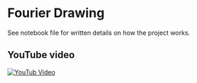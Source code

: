 # Fourier Drawing
See notebook file for written details on how the project works. 

## YouTube video
[![YouTub Video ](https://i3.ytimg.com/vi/P0JYiSCOmxc/maxresdefault.jpg)](https://www.youtube.com/watch?v=P0JYiSCOmxc)
